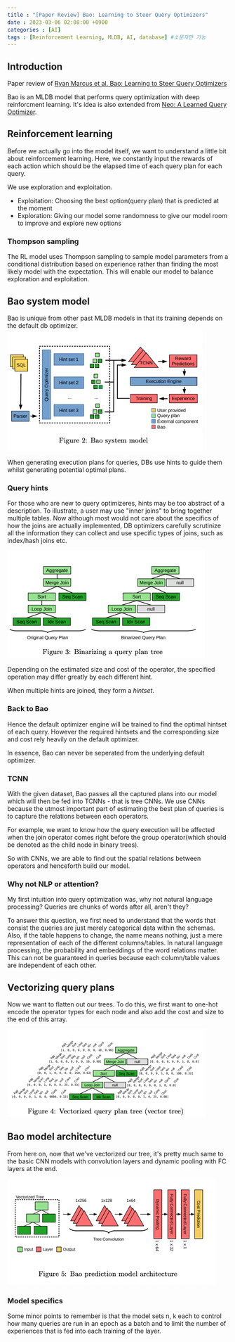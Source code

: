 ```yaml
---
title : "[Paper Review] Bao: Learning to Steer Query Optimizers"
date : 2023-03-06 02:08:00 +0900
categories : [AI]
tags : [Reinforcement Learning, MLDB, AI, database] #소문자만 가능
---
```


## Introduction
Paper review of [Ryan Marcus et al. Bao: Learning to Steer Query Optimizers](https://arxiv.org/pdf/2004.03814.pdf)

Bao is an MLDB model that performs query optimization with deep reinforcment learning. It's idea is also extended from [Neo: A Learned Query Optimizer](https://arxiv.org/pdf/1904.03711.pdf).

## Reinforcement learning
Before we actually go into the model itself, we want to understand a little bit about reinforcement learning. Here, we constantly input the rewards of each action which should be the elapsed time of each query plan for each query.

We use exploration and exploitation.
- Exploitation: Choosing the best option(query plan) that is predicted at the moment
- Exploration: Giving our model some randomness to give our model room to improve and explore new options


### Thompson sampling
The RL model uses Thompson sampling to sample model parameters from a conditional distribution based on experience rather than finding the most likely model with the expectation. This will enable our model to balance exploration and exploitation.


## Bao system model
Bao is unique from other past MLDB models in that its training depends on the default db optimizer.
![bao model](/assets/img/posts/bao_model.png)

When generating execution plans for queries, DBs use hints to guide them whilst generating potential optimal plans. 


### Query hints
For those who are new to query optimizeres, hints may be too abstract of a description.
To illustrate, a user may use "inner joins" to bring together multiple tables. Now although most would not care about the specifics of how the joins are actually implemented, DB optimizers carefully scrutinize all the information they can collect and use specific types of joins, such as index/hash joins etc.

![hints](/assets/img/posts/sql_plans.png)

Depending on the estimated size and cost of the operator, the specified operation may differ greatly by each different hint.

When multiple hints are joined, they form a <i>hintset.</i>

### Back to Bao
Hence the default optimizer engine will be trained to find the optimal hintset of each query. However the required hintsets and the corresponding size and cost rely heavily on the default optimizer.

In essence, Bao can never be seperated from the underlying default optimizer.

### TCNN
With the given dataset, Bao passes all the captured plans into our model which will then be fed into TCNNs - that is tree CNNs.
We use CNNs because the utmost important part of estimating the best plan of queries is to capture the relations between each operators.

For example, we want to know how the query execution will be affected when the join operator comes right before the group operator(which should be denoted as the child node in binary trees).

So with CNNs, we are able to find out the spatial relations between operators and henceforth build our model.

### Why not NLP or attention?
My first intuition into query optimization was, why not natural language processing? Queries are chunks of words after all, aren't they?

To answer this question, we first need to understand that the words that consist the queries are just merely categorical data within the schemas. Also, if the table happens to change, the name means nothing, just a mere representation of each of the different columns/tables.
In natural language processing, the probability and embeddings of the word relations matter. This can not be guaranteed in queries because each column/table values are independent of each other.

## Vectorizing query plans
Now we want to flatten out our trees. To do this, we first want to one-hot encode the operator types for each node and also add the cost and size to the end of this array.

![vectorize plans](/assets/img/posts/bao_vectorization.png)

## Bao model architecture
From here on, now that we've vectorized our tree, it's pretty much same to the basic CNN models with convolution layers and dynamic pooling with FC layers at the end.

![Bao architecture](/assets/img/posts/bao_layers.png)

### Model specifics
Some minor points to remember is that the model sets n, k each to control how many queries are run in an epoch as a batch and to limit the number of experiences that is fed into each training of the layer.